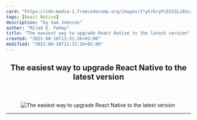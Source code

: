 ```yaml
---
card: "https://cdn-media-1.freecodecamp.org/images/1*ytrkryPcES23LiO1srdSvg.png"
tags: [React Native]
description: "by Sam Johnson"
author: "Milad E. Fahmy"
title: "The easiest way to upgrade React Native to the latest version"
created: "2021-08-16T11:31:26+02:00"
modified: "2021-08-16T11:31:26+02:00"
---
```

<div class="site-wrapper">
<main id="site-main" class="site-main outer">
<div class="inner">
<article class="post-full post tag-react-native tag-tech tag-programming tag-productivity tag-technology ">
<header class="post-full-header">
<h1 class="post-full-title">The easiest way to upgrade React Native to the latest version</h1>
</header>
<figure class="post-full-image">
<picture>
<source media="(max-width: 700px)" sizes="1px" srcset="data:image/gif;base64,R0lGODlhAQABAIAAAAAAAP///yH5BAEAAAAALAAAAAABAAEAAAIBRAA7 1w">
<source media="(min-width: 701px)" sizes="(max-width: 800px) 400px,
(max-width: 1170px) 700px,
1400px" srcset="https://cdn-media-1.freecodecamp.org/images/1*ytrkryPcES23LiO1srdSvg.png 300w,
https://cdn-media-1.freecodecamp.org/images/1*ytrkryPcES23LiO1srdSvg.png 600w,
https://cdn-media-1.freecodecamp.org/images/1*ytrkryPcES23LiO1srdSvg.png 1000w,
https://cdn-media-1.freecodecamp.org/images/1*ytrkryPcES23LiO1srdSvg.png 2000w">
<img onerror="this.style.display='none'" src="https://cdn-media-1.freecodecamp.org/images/1*ytrkryPcES23LiO1srdSvg.png" alt="The easiest way to upgrade React Native to the latest version">
</picture>
</figure>
<section class="post-full-content">
<div class="post-content medium-migrated-article">
</div>
<hr>
</section>
</article>
</div>
</main>
</div>
<!-- Google Tag Manager (noscript) -->
<!-- End Google Tag Manager (noscript) -->
